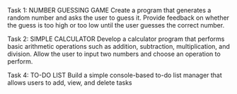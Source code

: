 Task 1: NUMBER GUESSING GAME
Create a program that generates a random number and asks the user to guess it. Provide feedback on whether the guess is too high or too low until the user guesses the correct number.

Task 2: SIMPLE CALCULATOR
Develop a calculator program that performs basic arithmetic operations such as addition, subtraction, multiplication, and division. Allow the user to input two numbers and choose an operation to perform.

Task 4: TO-DO LIST
Build a simple console-based to-do list manager that allows users to add, view, and delete tasks
